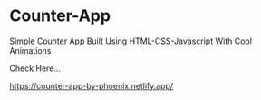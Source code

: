 # Counter-App
Simple Counter App Built Using HTML-CSS-Javascript With Cool Animations

Check Here...

https://counter-app-by-phoenix.netlify.app/
